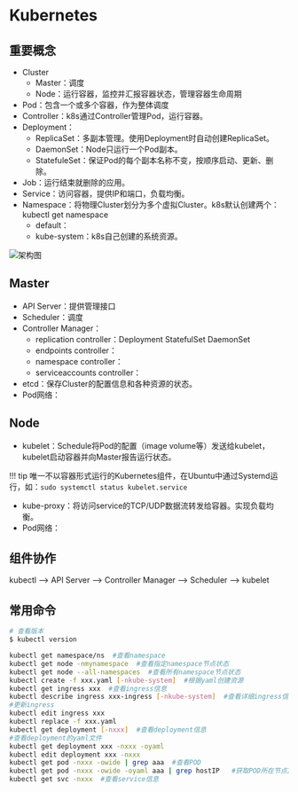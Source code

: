 # Kubernetes

## 重要概念

- Cluster
    - Master：调度
    - Node：运行容器，监控并汇报容器状态，管理容器生命周期
- Pod：包含一个或多个容器，作为整体调度
- Controller：k8s通过Controller管理Pod，运行容器。
- Deployment：
    - ReplicaSet：多副本管理。使用Deployment时自动创建ReplicaSet。
    - DaemonSet：Node只运行一个Pod副本。
    - StatefuleSet：保证Pod的每个副本名称不变，按顺序启动、更新、删除。
- Job：运行结束就删除的应用。
- Service：访问容器，提供IP和端口，负载均衡。
- Namespace：将物理Cluster划分为多个虚拟Cluster。k8s默认创建两个：kubectl get namespace
    - default：
    - kube-system：k8s自己创建的系统资源。

![架构图](../assets/markdown-img-paste-20190618201301319.png)

## Master

- API Server：提供管理接口
- Scheduler：调度
- Controller Manager：
    - replication controller：Deployment StatefulSet DaemonSet
    - endpoints controller：
    - namespace controller：
    - serviceaccounts controller：
- etcd：保存Cluster的配置信息和各种资源的状态。
- Pod网络：

## Node

- kubelet：Schedule将Pod的配置（image volume等）发送给kubelet，kubelet启动容器并向Master报告运行状态。

!!! tip
    唯一不以容器形式运行的Kubernetes组件，在Ubuntu中通过Systemd运行，如：`sudo systemctl status kubelet.service`

- kube-proxy：将访问service的TCP/UDP数据流转发给容器。实现负载均衡。
- Pod网络：

## 组件协作

kubectl --> API Server --> Controller Manager --> Scheduler --> kubelet


## 常用命令

```bash
# 查看版本
$ kubectl version

kubectl get namespace/ns  #查看namespace
kubectl get node -nmynamespace  #查看指定namespace节点状态
kubectl get node --all-namespaces  #查看所有namespace节点状态
kubectl create -f xxx.yaml [-nkube-system]  #根据yaml创建资源
kubectl get ingress xxx  #查看ingress信息
kubectl describe ingress xxx-ingress [-nkube-system]  #查看详细ingress信息
#更新ingress
kubectl edit ingress xxx
kubectl replace -f xxx.yaml
kubectl get deployment [-nxxx]  #查看deployment信息
#查看deployment的yaml文件
kubectl get deployment xxx -nxxx -oyaml
kubectl edit deployment xxx -nxxx
kubectl get pod -nxxx -owide | grep aaa  #查看POD
kubectl get pod -nxxx -owide -oyaml aaa | grep hostIP   #获取POD所在节点IP
kubectl get svc -nxxx  #查看service信息
```
